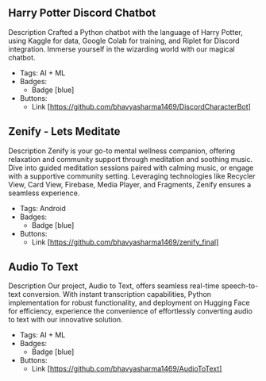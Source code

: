 ## Harry Potter Discord Chatbot 
Description Crafted a Python chatbot with the language of Harry Potter, using Kaggle for data, Google Colab for training, and Riplet for Discord integration. Immerse yourself in the wizarding world with our magical chatbot.
- Tags: AI + ML 
- Badges:
  - Badge [blue]
- Buttons:
  - Link [https://github.com/bhavyasharma1469/DiscordCharacterBot]

## Zenify - Lets Meditate
Description Zenify is your go-to mental wellness companion, offering relaxation and community support through meditation and soothing music. Dive into guided meditation sessions paired with calming music, or engage with a supportive community setting. Leveraging technologies like Recycler View, Card View, Firebase, Media Player, and Fragments, Zenify ensures a seamless experience. 
- Tags: Android
- Badges:
  - Badge [blue]
- Buttons:
  - Link [https://github.com/bhavyasharma1469/zenify_final]

## Audio To Text
Description Our project, Audio to Text, offers seamless real-time speech-to-text conversion. With instant transcription capabilities, Python implementation for robust functionality, and deployment on Hugging Face for efficiency, experience the convenience of effortlessly converting audio to text with our innovative solution.
- Tags: AI + ML
- Badges:
  - Badge [blue]
- Buttons:
  - Link [https://github.com/bhavyasharma1469/AudioToText]